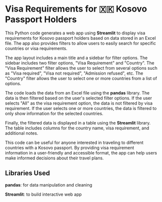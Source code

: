 # Visa Requirements for 🇽🇰 Kosovo Passport Holders
This Python code generates a web app using **Streamlit** to display visa requirements for Kosovo passport holders based on data stored in an Excel file. The app also provides filters to allow users to easily search for specific countries or visa requirements.

The app layout includes a main title and a sidebar for filter options. The sidebar includes two filter options, "Visa Requirement" and "Country". The "Visa Requirement" filter allows the user to select from several options such as "Visa required", "Visa not required", "Admission refused", etc. The "Country" filter allows the user to select one or more countries from a list of options.

The code loads the data from an Excel file using the **pandas** library. The data is then filtered based on the user's selected filter options. If the user selects "All" as the visa requirement option, the data is not filtered by visa requirement. If the user selects one or more countries, the data is filtered to only show information for the selected countries.

Finally, the filtered data is displayed in a table using the **Streamlit** library. The table includes columns for the country name, visa requirement, and additional notes.

This code can be useful for anyone interested in traveling to different countries with a Kosovo passport. By providing visa requirement information in a user-friendly and accessible format, the app can help users make informed decisions about their travel plans.

## Libraries Used
**pandas**: for data manipulation and cleaning

**Streamlit**: to build interactive web app
